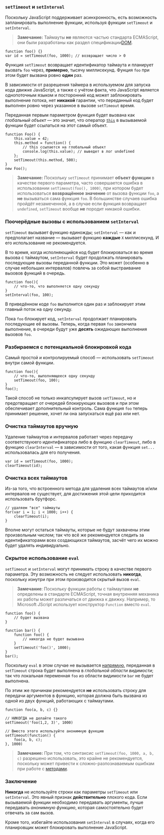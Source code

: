 ### `setTimeout` и `setInterval`

Поскольку JavaScript поддерживает асинхронность, есть возможность запланировать выполнение функции, используя функции `setTimeout` и `setInterval`.

> **Замечание:** Таймауты **не** являются частью стандарта ECMAScript, они были разработаны как раздел спецификации[DOM][1].

    function foo() {}
    var id = setTimeout(foo, 1000); // возвращает число > 0

Функция `setTimeout` возвращает идентификатор таймаута и планирует вызвать `foo` через, **примерно**, тысячу миллисекунд. Фунция `foo` при этом будет вызвана ровно **один** раз.

В зависимости от разрешения таймера в используемом для запуска кода движке JavaScript, а также с учётом факта, что JavaScript является однопоточным языком и посторонний код может заблокировать выполнение потока, нет **никакой** гарантии, что переданный код будет выполнен ровно через указанное в вызове `setTimeout` время.

Переданная первым параметром функция будет вызвана как *глобальный объект* — это значит, что оператор [`this`](#function.this) в вызываемой функции будет ссылаться на этот самый объект.

    function Foo() {
        this.value = 42;
        this.method = function() {
            // this ссылается на глобальный объект
            console.log(this.value); // выведет в лог undefined
        };
        setTimeout(this.method, 500);
    }
    new Foo();


> **Замечание:** Поскольку `setTimeout` принимает **объект функции** в качестве первого параметра, часто совершается ошибка в использовании `setTimeout(foo(), 1000)`, при котором будет использоваться **возвращённое значение** от вызова функции `foo`, а **не** вызываться сама функция `foo`. В большинстве случаев ошибка пройдёт незамеченной, а в случае если функция возвращает `undefined`, `setTimeout` вообще **не** породит никакой ошибки.

### Поочерёдные вызовы с использованием `setInterval`

`setTimeout` вызывает функцию единожды; `setInterval` — как и предполагает название — вызывает функцию **каждые** `X` миллисекунд. И его использование не рекомендуется.

В то время, когда исполняющийся код будет блокироваться во время вызова с таймаутом, `setInterval` будет продолжать планировать последующие вызовы переданной функции. Это может (особенно в случае небольших интервалов) повлечь за собой выстраивание вызовов функций в очередь.

    function foo(){
        // что-то, что выполняется одну секунду
    }
    setInterval(foo, 100);

В приведённом коде `foo` выполнится один раз и заблокирует этим главный поток на одну секунду.

Пока `foo` блокирует код, `setInterval` продолжает планировать последующие её вызовы. Теперь, когда первая `foo` закончила выполнение, в очереди будут уже **десять** ожидающих выполнения вызовов `foo`.

### Разбираемся с потенциальной блокировкой кода

Самый простой и контролируемый способ — использовать `setTimeout` внутри самой функции.

    function foo(){
        // что-то, выполняющееся одну секунду
        setTimeout(foo, 100);
    }
    foo();

Такой способ не только инкапсулирует вызов `setTimeout`, но и предотвращает от очередей блокирующих вызовов и при этом обеспечивает дополнительный контроль. Сама функция `foo` теперь принимает решение, хочет ли она запускаться ещё раз или нет.

### Очистка таймаутов вручную

Удаление таймаутов и интервалов работает через передачу соответствуюего идентификатора либо в функцию `clearTimeout`, либо в функцию `clearInterval` — в зависимости от того, какая функция `set...` использовалась для его получения.

    var id = setTimeout(foo, 1000);
    clearTimeout(id);

### Очистка всех таймаутов

Из-за того, что встроенного метода для удаления всех таймаутов и/или интервалов не существует, для достижения этой цели приходится использовать брутфорс.

    // удаляем "все" таймауты
    for(var i = 1; i < 1000; i++) {
        clearTimeout(i);
    }

Вполне могут остаться таймауты, которые не будут захвачены этим произвольным числом; так что всё же рекомендуется следить за идентификаторами всех создающихся таймаутов, засчёт чего их можно будет удалять индивидуально.

### Скрытое использование `eval`

`setTimeout` и `setInterval` могут принимать строку в качестве первого параметра. Эту возможность не следует использовать **никогда**, поскольку изнутри при этом производится скрытый вызов `eval`.

> **Замечание**: Поскольку функции работы с таймаутами **не** определены в стандарте ECMAScript, точная внутренняя механика их работы может различаться от движка к движку. Например, то Microsoft JScript использует конструктор `Function` вместо `eval`.

    function foo() {
        // будет вызвана
    }

    function bar() {
        function foo() {
            // никогда не будет вызывана
        }
        setTimeout('foo()', 1000);
    }
    bar();

Поскольку `eval` в этом случае не вызывается [напрямую](#core.eval), переданная в `setTimeout` строка будет выполнена в *глобальной области видимости*; так что локальная переменная `foo` из области видимости `bar` не будет выполнена.

По этим же причинам рекомендуется **не** использовать строку для передачи аргументов в функцию, которая должна быть вызвана из одной из двух функций, работающих с таймаутами.

    function foo(a, b, c) {}

    // НИКОГДА не делайте такого
    setTimeout('foo(1,2, 3)', 1000)

    // Вместо этого используйте анонимную функцию
    setTimeout(function() {
        foo(a, b, c);
    }, 1000)

> **Замечание:** При том, что синтаксис `setTimeout(foo, 1000, a, b, c)` разрешено использовать, это крайне не рекомендуется, поскольку может привести к сложно-разпознаваемым ошибкам при работе с [методами](#function.this).

### Заключение

**Никогда** не используйте строки как параметры `setTimeout` или `setInterval`. Это явный признак **действительно** плохого кода. Если вызываемой функции необходимо передавать аргументы, лучше передавать *анонимную функцию*, которая самостоятельно будет отвечать за сам вызов.

Кроме того, избегайте использования `setInterval` в случаях, когда его планировщик может блокировать выполнение JavaScript.

[1]: http://ru.wikipedia.org/wiki/Document_Object_Model "Document Object Model"

